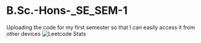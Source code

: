 # B.Sc.-Hons-_SE_SEM-1
Uploading the code for my first semester so that I can easily access it from other devices
![Leetcode Stats](https://leetcode.com/u/not-milangurung/)
